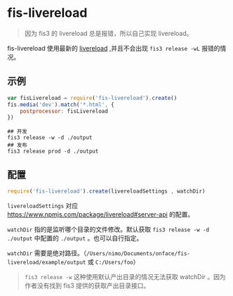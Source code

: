 # fis-livereload

> 因为 fis3 的 livereload 总是报错，所以自己实现 livereload。

fis-livereload 使用最新的 [livereload](https://www.npmjs.com/package/livereload) ,并且不会出现 `fis3 release -wL` 报错的情况。

## 示例

```js
var fisLivereload = require('fis-livereload').create()
fis.media('dev').match('*.html', {
    postprocessor: fisLivereload
})
```

```shell
## 开发
fis3 release -w -d ./output
## 发布
fis3 release prod -d ./output
```


## 配置

```js
require('fis-livereload').create(livereloadSettings , watchDir)
```

`livereloadSettings` 对应 https://www.npmjs.com/package/livereload#server-api 的配置。

`watchDir` 指的是监听哪个目录的文件修改。默认获取 `fis3 release -w -d ./output` 中配置的 `./output` 。也可以自行指定。

`watchDir` 需要是绝对路径。（`/Users/nimo/Documents/onface/fis-livereload/example/output` 或 `C:/Users/foo`）

> `fis3 release -w` 这种使用默认产出目录的情况无法获取 watchDir 。因为作者没有找到 fis3 提供的获取产出目录接口。
